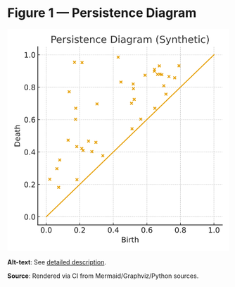 # Figure 1 — Persistence Diagram

![Figure 1](../figs/svg/figure1.svg)

**Alt-text**: See [detailed description](../figs/alt/fig01_persistence_alt.md).

**Source**: Rendered via CI from Mermaid/Graphviz/Python sources.
